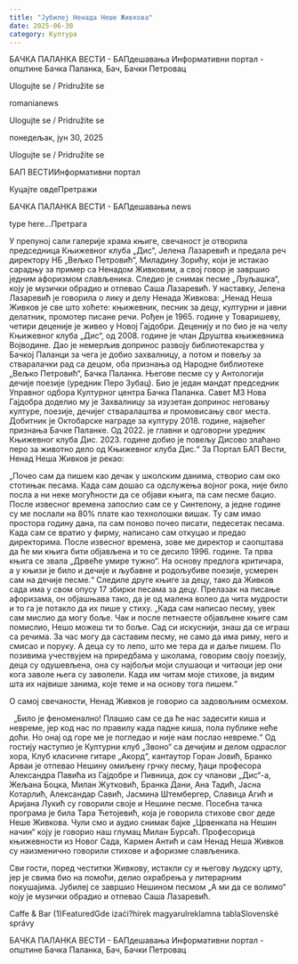 ```yaml
---
title: "Јубилеј Ненада Неше Живкова"
date: 2025-06-30
category: Култура
---
```


БАЧКА ПАЛАНКА ВЕСТИ - БАПдешавања Информативни портал - општине Бачка Паланка, Бач, Бачки Петровац

Ulogujte se / Pridružite se

romanianews

Ulogujte se / Pridružite se

понедељак, јун 30, 2025

Ulogujte se / Pridružite se

БАП ВЕСТИИнформативни портал

Куцајте овдеПретражи

БАЧКА ПАЛАНКА ВЕСТИ - БАПдешавања news

type here...Претрага

У препуној сали галерије храма књиге, свечаност је отворила председница Књижевног клуба „Дис“, Јелена Лазаревић и предала реч директору НБ „Вељко Петровић“, Миладину Зорићу, који је истакао сарадњу за пример са Ненадом Живковим, а свој говор је завршио једним афоризмом слављеника. Следио је снимак песме „Љуљашка“, коју је музички обрадио и отпевао Саша Лазаревић. У наставку, Јелена Лазаревић је говорила о лику и делу Ненада Живкова:
„Ненад Неша Живков је све што хоћете: књижевник, песник за децу, културни и јавни делатник, промотер писане речи. Рођен је 1965. године у Товаришеву, четири деценије је живео у Новој Гајдобри. Деценију и по био је на челу Књижевног клуба „Дис“, од 2008. године је члан Друштва књижевника Војводине. Дао је немерљив допринос развоју библиотекарства у Бачкој Паланци за чега је добио захвалницу, а потом и повељу за стваралачки рад са децом, оба признања од Народне библиотеке „Вељко Петровић“, Бачка Паланка. Његове песме су у Антологији дечије поезије (уредник Перо Зубац). Био је један мандат председник Управног одбора Културног центра Бачка Паланка. Савет МЗ Нова Гајдобра доделио му је Захвалницу за изузетан допринос неговању културе, поезије, дечијег стваралаштва и промовисању свог места. Добитник је Октобарске награде за културу 2018. године, највећег признања Бачке Паланке. Од 2022. је главни и одговорни уредник Књижевног клуба Дис. 2023. године добио је повељу Дисово злаћано перо за животно дело од Књижевног клуба Дис.“
За Портал БАП Вести, Ненад Неша Живков је рекао:


„Почео сам да пишем као дечак у школским данима, створио сам око стотињак песама. Када сам дошао са одслужења војног рока, није било посла а ни неке могућности да се објави књига, па сам песме бацио. После извесног времена запослио сам се у Синтелону, а једне године су ме послали на 80% плате као технолошки вишак. Ту сам имао простора годину дана, па сам поново почео писати, педесетак песама. Када сам се вратио у фирму, написано сам откуцао и предао директорима. После извесног времена, зове ме директор и саопштава да ће ми књига бити објављена и то се десило 1996. године. Та прва књига се звала „Дрвеће умире тужно“. На основу предлога критичара, а у књизи је било и дечије и љубавне и родољубиве поезије, усмерен сам на дечије песме.“
Следиле друге књиге за децу, тако да Живков сада има у свом опусу 17 збирки песама за децу. Прелазак на писање афоризама, он објашњава тако, да је од малена волео да чита мудрости и то га је потакло да их пише у стиху.
„Када сам написао песму, увек сам мислио да могу боље. Чак и после петнаесте објављене књиге сам помислио, Нешо можеш ти то боље. Сад си искуснији, знаш да се играш са речима. За час могу да саставим песму, не само да има риму, него и смисао и поруку. А деца су то лепо, што ме тера да и даље пишем. По позивима учествујем на приредбама у школама, говорим своју поезију, деца су одушевљена, она су најбољи моји слушаоци и читаоци јер они кога заволе њега су заволели. Када им читам моје стихове, ја видим шта их највише занима, које теме и на основу тога пишем.“


О самој свечаности, Ненад Живков је говорио са задовољним осмехом.

 
„Било је феноменално! Плашио сам се да ће нас задесити киша и невреме, јер код нас по правилу када падне киша, пола публике неће доћи. Но онај од горе ме је погледао и није нам послао невреме.“
Од гостију наступио је Културни клуб „Звоно“ са дечијим и делом одраслог хора, Клуб класичне гитаре „Акорд“, кантаутор Горан Јовић, Бранко Арваи је отпевао Нешину омиљену грчку песму, ђаци професора Александра Павића из Гајдобре и Пивница, док су чланови „Дис“-а, Жељана Боцка, Милан Жутковић, Бранка Дани, Ана Тадић, Јасна Котарлић, Александар Савић, Јасмина Штембергер, Славица Агић и Аријана Лукић су говорили своје и Нешине песме. Посебна тачка програма је била Тара Ћетојевић, која је говорила стихове свог деде Неше Живкова. Чули смо и аудио снимак бајке „Црвенкапа на Нешин начин“ коју је говорио наш глумац Милан Бурсаћ. Професорица књижевности из Новог Сада, Кармен Антић и сам Ненад Неша Живков су наизменично говорили стихове и афоризме слављеника.


Сви гости, поред честитки Живкову, истакли су и његову људску црту, јер је свима био на помоћи, делио охрабрења у литерарним покушајима. Јубилеј се завршио Нешином песмом „А ми да се волимо“ коју је музички обрадио и отпевао Саша Лазаревић.

Caffe & Bar (1)FeaturedGde izaći?hírek magyarulreklamna tablaSlovenské správy

БАЧКА ПАЛАНКА ВЕСТИ - БАПдешавања Информативни портал - општине Бачка Паланка, Бач, Бачки Петровац
